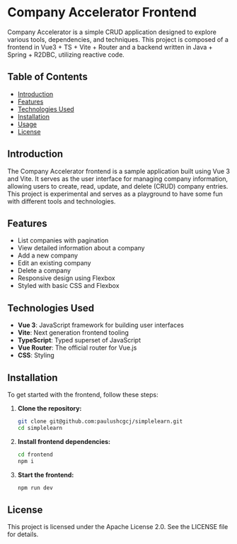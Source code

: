 # Company Accelerator Frontend

Company Accelerator is a simple CRUD application designed to explore various tools, dependencies, and techniques. This project is composed of a frontend in Vue3 + TS + Vite + Router and a backend written in Java + Spring + R2DBC, utilizing reactive code.

## Table of Contents

- [Introduction](#introduction)
- [Features](#features)
- [Technologies Used](#technologies-used)
- [Installation](#installation)
- [Usage](#usage)
- [License](#license)

## Introduction

The Company Accelerator frontend is a sample application built using Vue 3 and Vite. It serves as the user interface for managing company information, allowing users to create, read, update, and delete (CRUD) company entries. This project is experimental and serves as a playground to have some fun with different tools and technologies.

## Features

- List companies with pagination
- View detailed information about a company
- Add a new company
- Edit an existing company
- Delete a company
- Responsive design using Flexbox
- Styled with basic CSS and Flexbox

## Technologies Used

- **Vue 3**: JavaScript framework for building user interfaces
- **Vite**: Next generation frontend tooling
- **TypeScript**: Typed superset of JavaScript
- **Vue Router**: The official router for Vue.js
- **CSS**: Styling

## Installation

To get started with the frontend, follow these steps:

1. **Clone the repository:**

   ```sh
   git clone git@github.com:paulushcgcj/simplelearn.git
   cd simplelearn
   ```

2. **Install frontend dependencies:**

   ```sh
   cd frontend
   npm i
   ```

3. **Start the frontend:**

   ```sh
   npm run dev
   ```

## License

This project is licensed under the Apache License 2.0. See the LICENSE file for details.